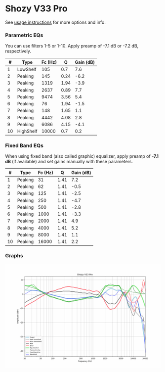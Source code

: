 # Shozy V33 Pro
See [usage instructions](https://github.com/jaakkopasanen/AutoEq#usage) for more options and info.

### Parametric EQs
You can use filters 1-5 or 1-10. Apply preamp of -7.1 dB or -7.2 dB, respectively.

|   # | Type      |   Fc (Hz) |    Q |   Gain (dB) |
|-----|-----------|-----------|------|-------------|
|   1 | LowShelf  |       105 | 0.7  |         7.6 |
|   2 | Peaking   |       145 | 0.24 |        -6.2 |
|   3 | Peaking   |      1319 | 1.94 |        -3.9 |
|   4 | Peaking   |      2637 | 0.89 |         7.7 |
|   5 | Peaking   |      9474 | 3.56 |         5.4 |
|   6 | Peaking   |        76 | 1.94 |        -1.5 |
|   7 | Peaking   |       148 | 1.65 |         1.1 |
|   8 | Peaking   |      4442 | 4.08 |         2.8 |
|   9 | Peaking   |      6086 | 4.15 |        -4.1 |
|  10 | HighShelf |     10000 | 0.7  |         0.2 |

### Fixed Band EQs
When using fixed band (also called graphic) equalizer, apply preamp of **-7.1 dB** (if available) and set gains manually with these parameters.

|   # | Type    |   Fc (Hz) |    Q |   Gain (dB) |
|-----|---------|-----------|------|-------------|
|   1 | Peaking |        31 | 1.41 |         7.2 |
|   2 | Peaking |        62 | 1.41 |        -0.5 |
|   3 | Peaking |       125 | 1.41 |        -2.5 |
|   4 | Peaking |       250 | 1.41 |        -4.7 |
|   5 | Peaking |       500 | 1.41 |        -2.8 |
|   6 | Peaking |      1000 | 1.41 |        -3.3 |
|   7 | Peaking |      2000 | 1.41 |         4.9 |
|   8 | Peaking |      4000 | 1.41 |         5.2 |
|   9 | Peaking |      8000 | 1.41 |         1.1 |
|  10 | Peaking |     16000 | 1.41 |         2.2 |

### Graphs
![](./Shozy%20V33%20Pro.png)
